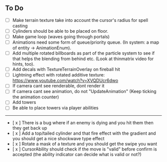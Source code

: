 ## To Do

- [  ] Make terrain texture take into account the cursor's radius for spell casting
- [  ] Cylinders should be able to be placed on floor.
- [  ] Make game loop (waves going through portals)
- [  ] Animations need some form of queue/priority queue. (In system: a map of entity -> AnimationEnum).
- [  ]  Add multiple rotated billboards as part of the particle system to see if that helps the blending from behind etc. (Look at thinmatrix video for hints, too).
- [  ]  Add decals with TextureTerrainOverlay on fireball hit
- [  ]  Lightning effect with rotated additive texture: https://www.youtube.com/watch?v=XVQDUcr6dwo
- [  ]  If camera cant see renderable, dont render it
- [  ]  If camera cant see animation, do not "UpdateAnimation" (Keep ticking the animation counter)
- [  ]  Add towers
- [  ]  Be able to place towers via player abilities

----
- [ x ]  There is a bug where if an enemy is dying and you hit them then they get back up
- [ x ]  Add a top/tailed cylinder and that fire effect with the gradient and you should get a nice shockwave type effect
- [ x ]  Rotate a mask of a texture and you should get the swipe you want
- [ x ]  CursorAbility should check if the move is "valid" before confirm is accepted (the ability indicator can decide what is valid or not?)